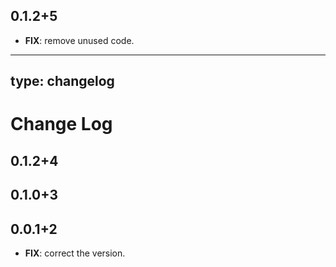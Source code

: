 ## 0.1.2+5

 - **FIX**: remove unused code.

---
type: changelog
---

# Change Log

## 0.1.2+4

## 0.1.0+3

## 0.0.1+2

 - **FIX**: correct the version.

